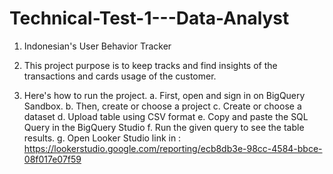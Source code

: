 # Technical-Test-1---Data-Analyst

1. Indonesian's User Behavior Tracker

2. This project purpose is to keep tracks and find insights of the transactions and cards usage of the customer.

3. Here's how to run the project.
a. First, open and sign in on BigQuery Sandbox.
b. Then, create or choose a project 
c. Create or choose a dataset
d. Upload table using CSV format
e. Copy and paste the SQL Query in the BigQuery Studio
f. Run the given query to see the table results.
g. Open Looker Studio link in : https://lookerstudio.google.com/reporting/ecb8db3e-98cc-4584-bbce-08f017e07f59
